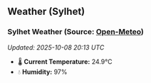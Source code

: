 ## Weather (Sylhet)

<!-- WEATHER-START -->
### Sylhet Weather (Source: [Open-Meteo](https://open-meteo.com))
_Updated: 2025-10-08 20:13 UTC_
* 🌡️ **Current Temperature:** 24.9°C
* 💧 **Humidity:** 97%
<!-- WEATHER-END -->
























